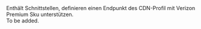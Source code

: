 <Namespace Name="Microsoft.Azure.Management.Cdn.Fluent.CdnEndpoint.Definition.Blank.PremiumEndpoint">
  <Docs>
    <summary>Enthält Schnittstellen, definieren einen Endpunkt des CDN-Profil mit Verizon Premium Sku unterstützen.</summary> 
    <remarks>To be added.</remarks>
  </Docs>
</Namespace>
